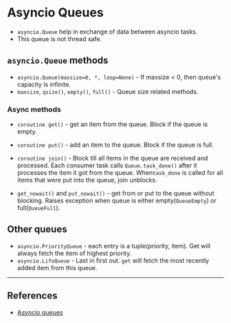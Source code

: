 # Asyncio Queues

* `asyncio.Queue` help in exchange of data between asyncio tasks.
* This queue is not thread safe.

## `asyncio.Queue` methods

* `asyncio.Queue(maxsize=0, *, loop=None)` - If maxsize < 0, then queue's capacity is infinite.
* `maxsize`, `qsize()`, `empty()`, `full()` - Queue size related methods.

### Async methods

* `coroutine get()` - get an item from the queue. Block if the queue is empty.
* `coroutine put()` - add an item to the queue. Block if the queue is full.
* `coroutine join()` - Block till all items in the queue are received and processed. Each consumer task calls `Queue.task_done()` after it processes the item it got from the queue. When`task_done` is called for all items that were put into the queue, join unblocks.

* `get_nowait()` and `put_nowait()` - get from or put to the queue without blocking. Raises exception when queue is either empty(`QueueEmpty`) or full(`QueueFull`).

## Other queues

* `asyncio.PriorityQueue` - each entry is a tuple(priority, item). Get will always fetch the item of highest priority.
* `asyncio.LifoQueue` - Last in first out. `get` will fetch the most recently added item from this queue.

---

## References

* [Asyncio queues](https://docs.python.org/3/library/asyncio-queue.html)
